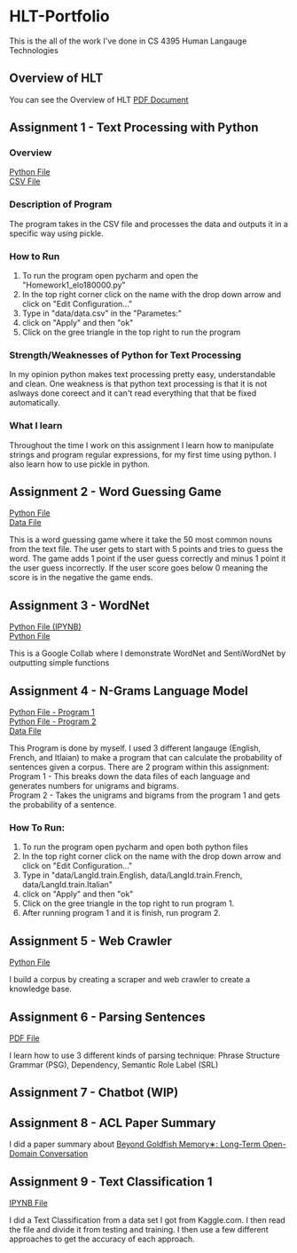 # HLT-Portfolio
This is the all of the work I've done in CS 4395 Human Langauge Technologies

## Overview of HLT
You can see the Overview of HLT [PDF Document](https://github.com/EthanOng-CS/HLT-Portfolio/blob/main/Overview_of_NLP.pdf)

## Assignment 1 - Text Processing with Python

### Overview
[Python File](https://github.com/EthanOng-CS/HLT-Portfolio/blob/main/Assignment%201/Homework1_elo180000.py)
<br />
[CSV File](https://github.com/EthanOng-CS/HLT-Portfolio/blob/main/Assignment%201/data/data.csv)
  
### Description of Program
The program takes in the CSV file and processes the data and outputs it in a specific way using pickle. 

### How to Run
1. To run the program open pycharm and open the "Homework1_elo180000.py" <br />
2. In the top right corner click on the name with the drop down arrow and click on "Edit Configuration..." <br />
3. Type in "data/data.csv" in the "Parametes:" <br />
4. click on "Apply" and then "ok"<br />
5. Click on the gree triangle in the top right to run the program 

### Strength/Weaknesses of Python for Text Processing
In my opinion python makes text processing pretty easy, understandable and clean. One weakness is that python text processing is that it is not aslways done    coreect and it can't read everything that that be fixed automatically.

### What I learn
Throughout the time I work on this assignment I learn how to manipulate strings and program regular expressions, for my first time using python. I also learn how to use pickle in python.

## Assignment 2 - Word Guessing Game
[Python File](https://github.com/EthanOng-CS/HLT-Portfolio/blob/main/Assignment%202/homework2_elo180000.py)
<br />
[Data File](https://github.com/EthanOng-CS/HLT-Portfolio/blob/main/Assignment%202/anat19.txt)

This is a word guessing game where it take the 50 most common nouns from the text file. The user gets to start with 5 points and tries to guess the word. The game adds 1 point if the user guess correctly and minus 1 point it the user guess incorrectly. If the user score goes below 0 meaning the score is in the negative the game ends.

## Assignment 3 - WordNet
[Python File (IPYNB)](https://github.com/EthanOng-CS/HLT-Portfolio/blob/main/Assignment%203/homework3_elo180000.ipynb)
<br />
[Python File](https://github.com/EthanOng-CS/HLT-Portfolio/blob/main/Assignment%203/homework3_elo180000.pdf)

This is a Google Collab where I demonstrate WordNet and SentiWordNet by outputting simple functions 

## Assignment 4 - N-Grams Language Model
[Python File - Program 1](https://github.com/EthanOng-CS/HLT-Portfolio/blob/main/Assignment%204/homework4_Program1_elo180000.py)
<br />
[Python File - Program 2](https://github.com/EthanOng-CS/HLT-Portfolio/blob/main/Assignment%204/homework4_Program2_elo180000.py)
<br />
[Data File](https://github.com/EthanOng-CS/HLT-Portfolio/tree/main/Assignment%204/data)

This Program is done by myself. I used 3 different langauge (English, French, and Itlaian) to make a program that can calculate the probability of sentences given a corpus. There are 2 program within this assignment:
<br />
Program 1 - This breaks down the data files of each language and generates numbers for unigrams and bigrams.
<br />
Program 2 - Takes the unigrams and bigrams from the program 1 and gets the probability of a sentence.

### How To Run:
1. To run the program open pycharm and open both python files<br />
2. In the top right corner click on the name with the drop down arrow and click on "Edit Configuration..." <br />
3. Type in "data/LangId.train.English, data/LangId.train.French, data/LangId.train.Italian" <br />
4. click on "Apply" and then "ok"<br />
5. Click on the gree triangle in the top right to run program 1.<br />
6. After running program 1 and it is finish, run program 2.<br />

## Assignment 5 - Web Crawler 
[Python File](https://github.com/EthanOng-CS/HLT-Portfolio/blob/main/Assignment%205/Homework5_elo180000.py)

I build a corpus by creating a scraper and web crawler to create a knowledge base.

## Assignment 6 - Parsing Sentences
[PDF File](https://github.com/EthanOng-CS/HLT-Portfolio/blob/main/Assignment%206/homework6_elo180000.pdf)

I learn how to use 3 different kinds of parsing technique: Phrase Structure Grammar (PSG), Dependency, Semantic Role Label (SRL)

## Assignment 7 - Chatbot (WIP)

## Assignment 8 - ACL Paper Summary

I did a paper summary about [Beyond Goldfish Memory∗: Long-Term Open-Domain Conversation](https://aclanthology.org/2022.acl-long.356.pdf)

 ## Assignment 9 - Text Classification 1
 
 [IPYNB File](https://github.com/EthanOng-CS/HLT-Portfolio/blob/main/Assignment%209/Homework9__Text_Classification_1_elo180000.pdf)
 
I did a Text Classification from a data set I got from Kaggle.com. I then read the file and divide it from testing and training. I then use a few different approaches to get the accuracy of each approach.
